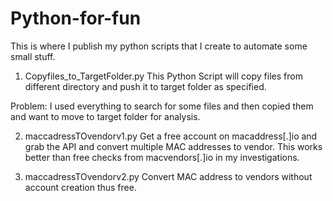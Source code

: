 # Python-for-fun
This is where I publish my python scripts that I create to automate some small stuff. 

1. Copyfiles_to_TargetFolder.py
This Python Script will copy files from different directory and  push it to target folder as specified.

Problem: I used everything to search for some files and then copied them and want to move to target folder for analysis. 

2. maccadressTOvendorv1.py
Get a free account on macaddress[.]io and grab the API and convert multiple MAC addresses to vendor.  This works better than free checks from macvendors[.]io in my investigations. 

3. maccadressTOvendorv2.py
Convert MAC address to vendors without account creation thus free. 
